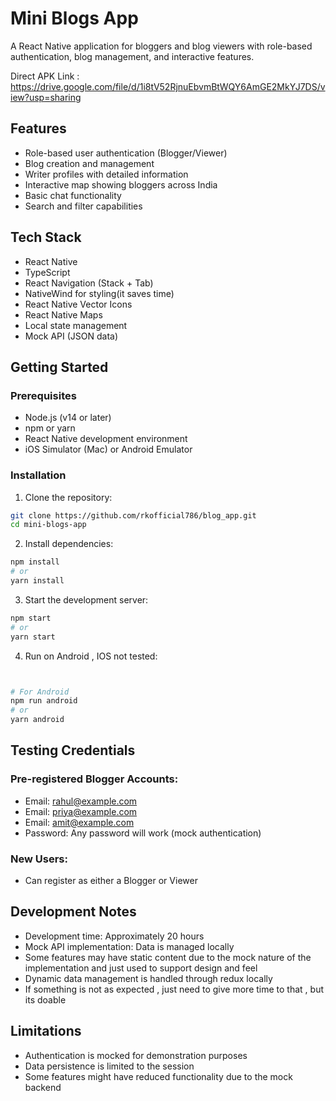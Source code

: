 # Mini Blogs App

A React Native application for bloggers and blog viewers with role-based authentication, blog management, and interactive features.

Direct APK Link : https://drive.google.com/file/d/1i8tV52RjnuEbvmBtWQY6AmGE2MkYJ7DS/view?usp=sharing

## Features

- Role-based user authentication (Blogger/Viewer)
- Blog creation and management
- Writer profiles with detailed information
- Interactive map showing bloggers across India
- Basic chat functionality
- Search and filter capabilities

## Tech Stack

- React Native
- TypeScript
- React Navigation (Stack + Tab)
- NativeWind for styling(it saves time)
- React Native Vector Icons
- React Native Maps
- Local state management
- Mock API (JSON data)

## Getting Started

### Prerequisites

- Node.js (v14 or later)
- npm or yarn
- React Native development environment
- iOS Simulator (Mac) or Android Emulator

### Installation

1. Clone the repository:
```bash
git clone https://github.com/rkofficial786/blog_app.git
cd mini-blogs-app
```

2. Install dependencies:
```bash
npm install
# or
yarn install
```

3. Start the development server:
```bash
npm start
# or
yarn start
```

4. Run on Android , IOS not tested:
```bash


# For Android
npm run android
# or
yarn android
```



## Testing Credentials

### Pre-registered Blogger Accounts:
- Email: rahul@example.com
- Email: priya@example.com
- Email: amit@example.com
- Password: Any password will work (mock authentication)

### New Users:
- Can register as either a Blogger or Viewer

## Development Notes

- Development time: Approximately 20 hours
- Mock API implementation: Data is managed locally
- Some features may have static content due to the mock nature of the implementation and just used to support design and feel
- Dynamic data management is handled through redux locally 
- If something is not as expected , just need to give more time to that , but its doable

## Limitations

- Authentication is mocked for demonstration purposes
- Data persistence is limited to the session
- Some features might have reduced functionality due to the mock backend
